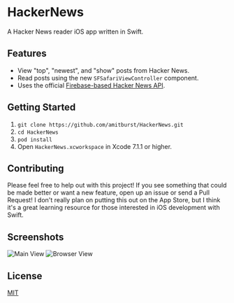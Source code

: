 # HackerNews

A Hacker News reader iOS app written in Swift.

## Features

* View "top", "newest", and "show" posts from Hacker News.
* Read posts using the new `SFSafariViewController` component.
* Uses the official [Firebase-based Hacker News API](https://github.com/HackerNews/API).

## Getting Started

1. `git clone https://github.com/amitburst/HackerNews.git`
2. `cd HackerNews`
3. `pod install`
4. Open `HackerNews.xcworkspace` in Xcode 7.1.1 or higher.

## Contributing

Please feel free to help out with this project! If you see something that could be made better or want a new feature, open up an issue or send a Pull Request! I don't really plan on putting this out on the App Store, but I think it's a great learning resource for those interested in iOS development with Swift.

## Screenshots

![Main View](Resources/screenshot1.png)
![Browser View](Resources/screenshot2.png)

## License

[MIT](LICENSE)
